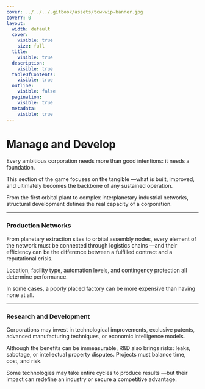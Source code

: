 ```yaml
---
cover: ../../../.gitbook/assets/tcw-wip-banner.jpg
coverY: 0
layout:
  width: default
  cover:
    visible: true
    size: full
  title:
    visible: true
  description:
    visible: true
  tableOfContents:
    visible: true
  outline:
    visible: false
  pagination:
    visible: true
  metadata:
    visible: true
---
```


# Manage and Develop

Every ambitious corporation needs more than good intentions: it needs a foundation.

This section of the game focuses on the tangible —what is built, improved, and ultimately becomes the backbone of any sustained operation.

From the first orbital plant to complex interplanetary industrial networks, structural development defines the real capacity of a corporation.

***

### Production Networks

From planetary extraction sites to orbital assembly nodes, every element of the network must be connected through logistics chains —and their efficiency can be the difference between a fulfilled contract and a reputational crisis.

Location, facility type, automation levels, and contingency protection all determine performance.

In some cases, a poorly placed factory can be more expensive than having none at all.

***

### Research and Development

Corporations may invest in technological improvements, exclusive patents, advanced manufacturing techniques, or economic intelligence models.

Although the benefits can be immeasurable, R\&D also brings risks: leaks, sabotage, or intellectual property disputes. Projects must balance time, cost, and risk.

Some technologies may take entire cycles to produce results —but their impact can redefine an industry or secure a competitive advantage.

